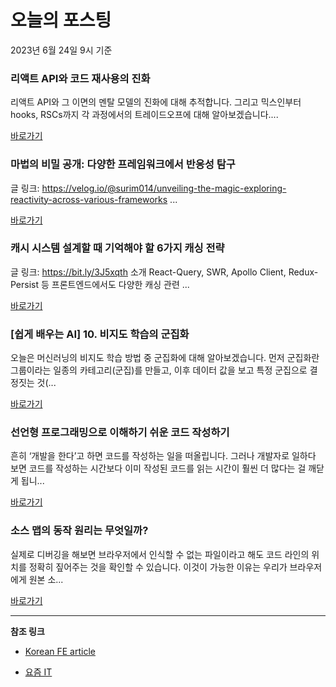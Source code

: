 # 오늘의 포스팅 
2023년 6월 24일 9시 기준 

###  리액트 API와 코드 재사용의 진화 

 리액트 API와 그 이면의 멘탈 모델의 진화에 대해 추적합니다. 그리고 믹스인부터 hooks, RSCs까지 각 과정에서의 트레이드오프에 대해 알아보겠습니다.... 

 [바로가기](undefined) 

###  마법의 비밀 공개: 다양한 프레임워크에서 반응성 탐구 

 글 링크: https://velog.io/@surim014/unveiling-the-magic-exploring-reactivity-across-various-frameworks ... 

 [바로가기](undefined) 

###  캐시 시스템 설계할 때 기억해야 할 6가지 캐싱 전략 

 글 링크: https://bit.ly/3J5xqth 소개 React-Query, SWR, Apollo Client, Redux-Persist 등 프론트엔드에서도 다양한 캐싱 관련 ... 

 [바로가기](undefined) 

### [쉽게 배우는 AI] 10. 비지도 학습의 군집화 

 오늘은 머신러닝의 비지도 학습 방법 중 군집화에 대해 알아보겠습니다. 먼저 군집화란 그룹이라는 일종의 카테고리(군집)를 만들고, 이후 데이터 값을 보고 특정 군집으로 결정짓는 것(... 

 [바로가기](https://yozm.wishket.com/magazine/detail/2086/) 

### 선언형 프로그래밍으로 이해하기 쉬운 코드 작성하기 

 흔히 ‘개발을 한다’고 하면 코드를 작성하는 일을 떠올립니다. 그러나 개발자로 일하다 보면 코드를 작성하는 시간보다 이미 작성된 코드를 읽는 시간이 훨씬 더 많다는 걸 깨닫게 됩니... 

 [바로가기](https://yozm.wishket.com/magazine/detail/2083/) 

### 소스 맵의 동작 원리는 무엇일까? 

 실제로 디버깅을 해보면 브라우저에서 인식할 수 없는 파일이라고 해도 코드 라인의 위치를 정확히 짚어주는 것을 확인할 수 있습니다. 이것이 가능한 이유는 우리가 브라우저에게 원본 소... 

 [바로가기](https://yozm.wishket.com/magazine/detail/2082/) 

---

**참조 링크**

- [Korean FE article](https://kofearticle.substack.com) 

- [요즘 IT](https://yozm.wishket.com/magazine) 

